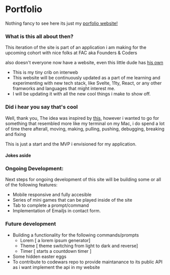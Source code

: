 # Portfolio 

Nothing fancy to see here its just my [porfolio website!](link.om)

### What is this all about then? 

This iteration of the site is part of an application i am making for the upcoming cohort with nice folks at FAC aka Founders & Coders

also doesn't everyone now have a website, even this little dude has [his own](https://puginarug.com/)

- This is my tiny crib on interweb
- This website will be continuously updated as a part of me learning and experimenting  with new tech stack, like Svelte, 11ty, React, or any other framworks and languages that might interest me.
- I will be updating it with all the new cool things i make to show off.

### Did i hear you say that's cool

Well, thank you, The idea was inspired by [this](https://nhcarrigan.com/), however i wanted to go for something that resembled more like my terminal on my Mac, i do spend a lot of time there afterall, moving, making, pulling, pushing, debugging, breaking and fixing

This is just a start and the MVP i envisioned for my application.


#### Jokes aside
### Ongoing Development:

Next steps for ongoing development of this site will be building some or all of the following features:

- Mobile responsive and fully accesible
- Series of mini games that can be played inside of the site
- Tab to complete a prompt/command
- Implementation of Emailjs in contact form.

### Future development 

- Building a functionality for the following commands/prompts
    - Lorem [ a lorem ipsum generator]
    - Theme [ theme switching from light to dark and reverse]
    - Timer [ starts a countdown timer ]
- Some hidden easter eggs
- To contribute to codewars repo to provide maintanance to its public API as i want implement the api in my website

